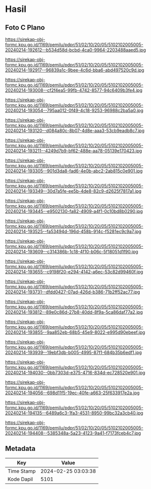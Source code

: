 # Hasil

## Foto C Plano

https://sirekap-obj-formc.kpu.go.id/1169/pemilu/pdpr/51/02/10/20/05/5102102005005-20240214-192612--b534d58d-bcbd-4ca0-9964-2203488aaed5.jpg

https://sirekap-obj-formc.kpu.go.id/1169/pemilu/pdpr/51/02/10/20/05/5102102005005-20240214-192917--96839a1c-9bee-4c6d-bba6-abd497520c9d.jpg

https://sirekap-obj-formc.kpu.go.id/1169/pemilu/pdpr/51/02/10/20/05/5102102005005-20240214-193008--cf2f4ea5-99fb-4742-8577-94c6409b3fe4.jpg

https://sirekap-obj-formc.kpu.go.id/1169/pemilu/pdpr/51/02/10/20/05/5102102005005-20240214-193054--795aa012-0f49-4c18-9253-96988c2ba5a0.jpg

https://sirekap-obj-formc.kpu.go.id/1169/pemilu/pdpr/51/02/10/20/05/5102102005005-20240214-193120--d084a80c-8b07-4d8e-aaa3-53cb9eadb8c7.jpg

https://sirekap-obj-formc.kpu.go.id/1169/pemilu/pdpr/51/02/10/20/05/5102102005005-20240214-193211--4249d7b9-bf62-488e-aa78-05139e170423.jpg

https://sirekap-obj-formc.kpu.go.id/1169/pemilu/pdpr/51/02/10/20/05/5102102005005-20240214-193305--901d3da8-fad6-4e0b-abc2-2ab815c0e901.jpg

https://sirekap-obj-formc.kpu.go.id/1169/pemilu/pdpr/51/02/10/20/05/5102102005005-20240214-193349--30d7a5fe-ee5b-4de8-82c9-d2625f7817a1.jpg

https://sirekap-obj-formc.kpu.go.id/1169/pemilu/pdpr/51/02/10/20/05/5102102005005-20240214-193445--e9502130-fa82-4909-a4f1-0c10bd8b0290.jpg

https://sirekap-obj-formc.kpu.go.id/1169/pemilu/pdpr/51/02/10/20/05/5102102005005-20240214-193525--fa53494d-196d-458b-914c-f5281ec9c9a7.jpg

https://sirekap-obj-formc.kpu.go.id/1169/pemilu/pdpr/51/02/10/20/05/5102102005005-20240214-193609--c314386b-1c18-4f10-b06c-5f18051d1f90.jpg

https://sirekap-obj-formc.kpu.go.id/1169/pemilu/pdpr/51/02/10/20/05/5102102005005-20240214-193655--c9198f20-e294-4142-a6ec-53c82d99460f.jpg

https://sirekap-obj-formc.kpu.go.id/1169/pemilu/pdpr/51/02/10/20/05/5102102005005-20240214-193731--dfdd0427-07ad-426d-b386-71b2ff52ac77.jpg

https://sirekap-obj-formc.kpu.go.id/1169/pemilu/pdpr/51/02/10/20/05/5102102005005-20240214-193812--89e0c86d-27b8-40dd-8f9a-5ca86daf77a2.jpg

https://sirekap-obj-formc.kpu.go.id/1169/pemilu/pdpr/51/02/10/20/05/5102102005005-20240214-193855--9aa852eb-68b5-45e9-8022-e995d90ebeef.jpg

https://sirekap-obj-formc.kpu.go.id/1169/pemilu/pdpr/51/02/10/20/05/5102102005005-20240214-193939--19ebf3db-b005-4995-87f1-684b35b6edf1.jpg

https://sirekap-obj-formc.kpu.go.id/1169/pemilu/pdpr/51/02/10/20/05/5102102005005-20240214-194030--0bb7303d-e375-4716-834d-ec728520e901.jpg

https://sirekap-obj-formc.kpu.go.id/1169/pemilu/pdpr/51/02/10/20/05/5102102005005-20240214-194056--698d11f5-19ec-40fe-a663-25f633917e2a.jpg

https://sirekap-obj-formc.kpu.go.id/1169/pemilu/pdpr/51/02/10/20/05/5102102005005-20240214-194135--6489a6c3-1fa3-4531-8950-99bc32a3cb40.jpg

https://sirekap-obj-formc.kpu.go.id/1169/pemilu/pdpr/51/02/10/20/05/5102102005005-20240214-194408--5385348a-5a23-4123-9a41-f7173fceb4c7.jpg


## Metadata

| Key        | Value               |
| ---------- | ------------------- |
| Time Stamp | 2024-02-25 03:03:38 |
| Kode Dapil | 5101                |



